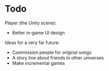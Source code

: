 # Todo

Player (the Unity scene):
- Better in-game UI design

Ideas for a very far future:
- Commission people for original songs
- A story line about friends in other universes
- Make incremental games